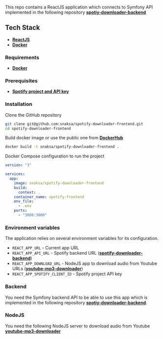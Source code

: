This repo contains a ReactJS application which connects to Symfony API implemented in the following repository **[spotiy-downloader-backend](https://github.com/snaksa/spotify-downloader-backend)**

## Tech Stack
- **[ReactJS](https://reactjs.org)**
- **[Docker](https://www.docker.com)**

### Requirements
- **[Docker](https://www.docker.com)**

### Prerequisites
- **[Spotify project and API key](https://developer.spotify.com)**

### Installation
Clone the GitHub repository
```bash
git clone git@github.com:snaksa/spotify-downloader-frontend.git
cd spotify-downloader-frontend
```

Build docker image or use the public one from **[DockerHub](https://hub.docker.com/u/snaksa)**
```bash
docker build -t snaksa/spotify-downloader-frontend .
```

Docker Compose configuration to run the project
```yaml
version: "3"

services:
  app:
    image: snaksa/spotify-downloader-frontend
    build:
      context: .
    container_name: spotify-frontend
    env_file:
      - .env
    ports:
      - "3000:3000"
``` 

### Environment variables
The application relies on several environment variables for its configuration.
- `REACT_APP_URL` - Current app URL
- `REACT_APP_API_URL` - Spotify backend URL (**[spotify-downloader-backend](https://github.com/snaksa/spotify-downloader-backend)**)
- `REACT_APP_DOWNLOAD_URL` - NodeJS app to download audio from Youtube URLs (**[youtube-mp3-downloader](https://github.com/snaksa/youtube-mp3-downloader)**)
- `REACT_APP_SPOTIFY_CLIENT_ID` - Spotify project API key

### Backend
You need the Symfony backend API to be able to use this app which is implemented in the following repository **[spotiy-downloader-backend](https://github.com/snaksa/spotify-downloader-backend)**. 

### NodeJS
You need the following NodeJS server to download audio from Youtube **[youtube-mp3-downloader](https://github.com/snaksa/youtube-mp3-downloader)**
